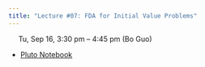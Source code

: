 ```yaml
---
title: "Lecture #07: FDA for Initial Value Problems"
---
```


&nbsp;&nbsp;&nbsp;&nbsp;&nbsp;Tu, Sep 16, 3:30 pm – 4:45 pm (Bo Guo)

- [Pluto Notebook](../assets/pluto_notebooks/Module4_FDA_time.html)
